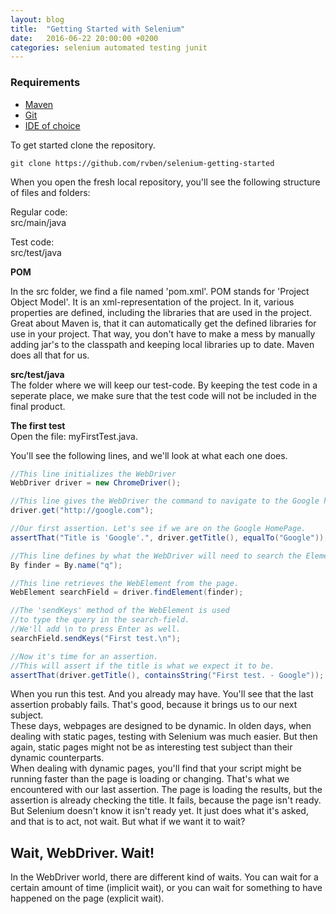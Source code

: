 ```yaml
---
layout: blog
title:  "Getting Started with Selenium"
date:   2016-06-22 20:00:00 +0200
categories: selenium automated testing junit
---
```

### Requirements ###
- [Maven](https://maven.apache.org/download.cgi)
- [Git](https://git-scm.com/)
- [IDE of choice](https://www.jetbrains.com/idea/download/)

To get started clone the repository.
```
git clone https://github.com/rvben/selenium-getting-started
```
When you open the fresh local repository, you'll see the following structure of files and folders:

Regular code:  
src/main/java

Test code:  
src/test/java

**POM**

In the src folder, we find a file named 'pom.xml'. POM stands for 'Project Object Model'. It is an xml-representation of the project. In it, various properties are defined, including the libraries that are used in the project.  
Great about Maven is, that it can automatically get the defined libraries for use in your project. That way, you don't have to make a mess by manually adding jar's to the classpath and keeping local libraries up to date. Maven does all that for us.


**src/test/java**  
The folder where we will keep our test-code. By keeping the test code in a seperate place, we make sure that the test code will not be included in the final product.


**The first test**  
Open the file: myFirstTest.java.

You'll see the following lines, and we'll look at what each one does.

```java
//This line initializes the WebDriver
WebDriver driver = new ChromeDriver();

//This line gives the WebDriver the command to navigate to the Google homepage.
driver.get("http://google.com");

//Our first assertion. Let's see if we are on the Google HomePage.
assertThat("Title is 'Google'.", driver.getTitle(), equalTo("Google"));

//This line defines by what the WebDriver will need to search the Element, as we'll see below.
By finder = By.name("q");

//This line retrieves the WebElement from the page.
WebElement searchField = driver.findElement(finder);

//The 'sendKeys' method of the WebElement is used
//to type the query in the search-field.
//We'll add \n to press Enter as well.
searchField.sendKeys("First test.\n");

//Now it's time for an assertion.
//This will assert if the title is what we expect it to be.
assertThat(driver.getTitle(), containsString("First test. - Google"));
```

When you run this test. And you already may have. You'll see that the last assertion probably fails. That's good, because it brings us to our next subject.  
These days, webpages are designed to be dynamic. In olden days, when dealing with static pages, testing with Selenium was much easier. But then again, static pages might not be as interesting test subject than their dynamic counterparts.  
When dealing with dynamic pages, you'll find that your script might be running faster than the page is loading or changing. That's what we encountered with our last assertion. The page is loading the results, but the assertion is already checking the title. It fails, because the page isn't ready. But Selenium doesn't know it isn't ready yet. It just does what it's asked, and that is to act, not wait. But what if we want it to wait?  

## Wait, WebDriver. Wait! ##
In the WebDriver world, there are different kind of waits. You can wait for a certain amount of time (implicit wait), or you can wait for something to have happened on the page (explicit wait).
